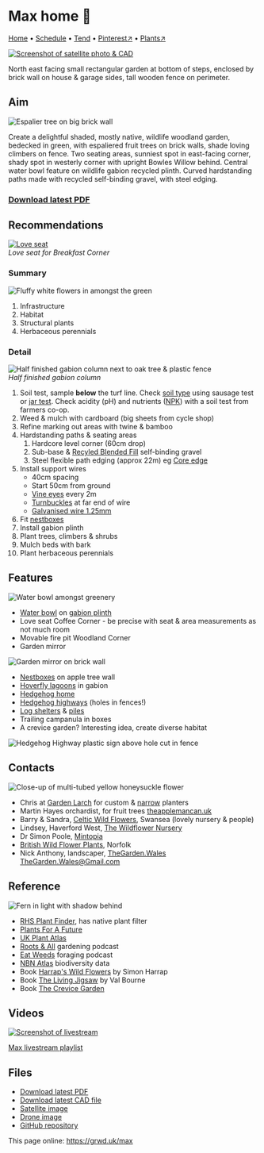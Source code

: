 # Max home 🏡

[Home](https://grwd.uk/max/) • [Schedule](https://grwd.uk/max/schedule) • [Tend](https://grwd.uk/max/tend) • [Pinterest↗](https://pinterest.co.uk/NatureWorksGarden/max) • [Plants↗](https://bit.ly/max-plants)

[![Screenshot of satellite photo & CAD](https://res.cloudinary.com/growdigital/image/upload/w_320/v1677774794/max/cad-screenshot.jpg)](https://res.cloudinary.com/growdigital/image/upload/v1677774794/max/cad-screenshot.jpg)

North east facing small rectangular garden at bottom of steps, enclosed by brick wall on house & garage sides, tall wooden fence on perimeter. 

## Aim

![Espalier tree on big brick wall](https://res.cloudinary.com/growdigital/image/upload/w_320/v1677785060/max/espalier-tree-geograph-evelyn-simak.jpg)

Create a delightful shaded, mostly native, wildlife woodland garden, bedecked in green, with espaliered fruit trees on brick walls, shade loving climbers on fence. Two seating areas, sunniest spot in east-facing corner, shady spot in westerly corner with  upright Bowles Willow behind. Central water bowl feature on wildlife gabion recycled plinth. Curved hardstanding paths made with recycled self-binding gravel, with steel edging.

### [Download latest PDF](https://codeberg.org/natureworks/max/raw/branch/master/max.pdf)

## Recommendations

[![Love seat](https://res.cloudinary.com/growdigital/image/upload/w_320/v1677775133/max/love-seat.jpg)](https://res.cloudinary.com/growdigital/image/upload/v1677775133/max/love-seat.jpg)<br>_Love seat for Breakfast Corner_

### Summary

![Fluffy white flowers in amongst the green](https://res.cloudinary.com/growdigital/image/upload/w_320/v1562357887/meadowsweet-EF800A69.jpg)

1. Infrastructure
2. Habitat
3. Structural plants
4. Herbaceous perennials

### Detail

![Half finished gabion column next to oak tree & plastic fence](https://res.cloudinary.com/growdigital/image/upload/w_320/v1677775533/max/gabion-column.jpg)<br>_Half finished gabion column_

1. Soil test, sample **below** the turf line. Check [soil type](https://www.wynnstay.co.uk/wynnstaystores/wynnstay-tetbury/) using sausage test or [jar test](https://hgic.clemson.edu/factsheet/soil-texture-analysis-the-jar-test/). Check acidity (pH) and nutrients ([NPK](https://en.wikipedia.org/wiki/Labeling_of_fertilizer#The_NPK_analysis_label)) with a soil test from farmers co-op.
2. Weed & mulch with cardboard (big sheets from cycle shop)
3. Refine marking out areas with twine & bamboo
4. Hardstanding paths & seating areas
    1. Hardcore level corner (60cm drop)
    2. Sub-base & [Recyled Blended Fill](https://rioaggregates.co.uk/rio-product-range.htm) self-binding gravel
    3. Steel flexible path edging (approx 22m) eg [Core edge](https://res.cloudinary.com/growdigital/image/upload/v1647003657/clifftop/water-bowl-276125-169.jpg)
5. Install support wires
    * 40cm spacing
    * Start 50cm from ground
    * [Vine eyes](https://www.amazon.co.uk/gp/product/B01KQVR3UM/) every 2m
    * [Turnbuckles](https://www.amazon.co.uk/FEPITO-Turnbuckle-Tensioner-Adjustable-Stainless/dp/B08591TP57/) at far end of wire
    * [Galvanised wire 1.25mm](https://www.amazon.co.uk/gp/product/B0087ZPCJ4/)
6. Fit [nestboxes](https://www.natureworks.org.uk/nest-box/)
7. Install gabion plinth
8. Plant trees, climbers & shrubs
9. Mulch beds with bark
10. Plant herbaceous perennials

## Features

![Water bowl amongst greenery](https://res.cloudinary.com/growdigital/image/upload/w_320/v1647003657/clifftop/water-bowl-276125-169.jpg)

* [Water bowl](https://www.thepotco.com/shop/features/water-features/water-bowls/corten-steel-curved-water-bowl/) on [gabion plinth](https://www.wirefence.co.uk/gabion/build-your-own-custom-gabion/)
* Love seat Coffee Corner - be precise with seat & area measurements as not much room
* Movable fire pit Woodland Corner
* Garden mirror

![Garden mirror on brick wall](https://res.cloudinary.com/growdigital/image/upload/w_280/v1678043239/max/mirror-brick-wall-pinterest.jpg)

* [Nestboxes](https://www.natureworks.org.uk/nest-box/) on apple tree wall
* [Hoverfly lagoons](https://www.thebuzzclub.uk/hoverfly-lagoons) in gabion
* [Hedgehog home](https://www.wildlifetrusts.org/actions/how-build-hedgehog-home)
* [Hedgehog highways](https://www.hedgehogstreet.org/) (holes in fences!)
* [Log shelters](https://www.wildlifetrusts.org/actions/how-make-log-shelter) & [piles](https://www.rspb.org.uk/birds-and-wildlife/advice/gardening-for-wildlife/dead-wood-for-wildlife)
* Trailing campanula in boxes
* A crevice garden? Interesting idea, create diverse habitat

![Hedgehog Highway plastic sign above hole cut in fence](https://res.cloudinary.com/growdigital/image/upload/w_280/v1678041714/hornbeam-wood-hedgehog-highway.jpg)


## Contacts

![Close-up of multi-tubed yellow honeysuckle flower](https://res.cloudinary.com/growdigital/image/upload/w_320/v1677785835/max/lonicera-periclymenum-agnieszka-kwiecie%C5%84.jpg)

* Chris at [Garden Larch](www.gardenlarch.co.uk) for custom & [narrow](https://gardenlarch.co.uk/narrow-planters-250mm/) planters
* Martin Hayes orchardist, for fruit trees [theapplemancan.uk](https://theapplemancan.uk)
* Barry & Sandra, [Celtic Wild Flowers](https://celticwildflowers.co.uk/), Swansea (lovely nursery & people)
* Lindsey, Haverford West, [The Wildflower Nursery](https://www.thewildflowernursery.co.uk/)
* Dr Simon Poole, [Mintopia](https://mintopia.bigcartel.com/)
* [British Wild Flower Plants](https://www.wildflowers.uk/), Norfolk
* Nick Anthony, landscaper, [TheGarden.Wales](https://thegardenwales.co.uk/) [TheGarden.Wales@Gmail.com](mailto:TheGarden.Wales@Gmail.com)

## Reference

![Fern in light with shadow behind](https://res.cloudinary.com/growdigital/image/upload/w_320/v1677786017/max/ostrich-fern-w-carter.jpg)

* [RHS Plant Finder](https://www.rhs.org.uk/plants/search-form), has native plant filter
* [Plants For A Future](https://pfaf.org/user/Default.aspx)
* [UK Plant Atlas](https://www.brc.ac.uk/plantatlas/)
* [Roots & All](https://rootsandall.co.uk/) gardening podcast
* [Eat Weeds](https://www.eatweeds.co.uk/podcast) foraging podcast
* [NBN Atlas](https://nbnatlas.org/) biodiversity data
* Book [Harrap's Wild Flowers](https://www.bloomsbury.com/uk/harraps-wild-flowers-9781472982667/) by Simon Harrap
* Book [The Living Jigsaw](https://www.valbourne.co.uk/the-living-jigsaw-how-to-cultivate-a-healthy-g) by Val Bourne
* Book [The Crevice Garden](https://www.amazon.co.uk/Habitat-Creation-Garden-Design-designing/dp/0719840961/)

## Videos

[![Screenshot of livestream](https://res.cloudinary.com/growdigital/image/upload/w_320/v1638362351/max/video-screenshot.jpg)](https://bit.ly/max-playlist)

[Max livestream playlist](https://bit.ly/max-playlist)

## Files

* [Download latest PDF](https://codeberg.org/natureworks/max/raw/branch/master/max.pdf)
* [Download latest CAD file](https://codeberg.org/natureworks/max/raw/branch/master/max.dxf)
* [Satellite image](https://codeberg.org/natureworks/max/raw/branch/master/satellite.jpg)
* [Drone image](https://codeberg.org/natureworks/max/raw/branch/master/drone.jpg)
* [GitHub repository](https://codeberg.org/natureworks/max)

This page online: <https://grwd.uk/max>
